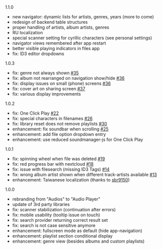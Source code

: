 1.1.0
- new navigator: dynamic lists for artists, genres, years (more to come)
- redesign of backend table structures
- proper handling of artists, album artists, genres
- RU localization
- special scanner setting for cyrillic characters (see personal settings)
- navigator views remembered after app restart
- better visible playing indicators in files app
- fix: ID3 editor dropdowns

1.0.3
- fix: genre not always shown [#35](https://github.com/Rello/audioplayer/issues/35)
- fix: album not rearranged on navigation show/hide [#36](https://github.com/Rello/audioplayer/issues/36)
- fix: display issues on small (phone) screens [#36](https://github.com/Rello/audioplayer/issues/36)
- fix: cover art on sharing screen [#37](https://github.com/Rello/audioplayer/issues/37)
- fix: various display improvements

1.0.2
- fix: One Click Play [#22](https://github.com/Rello/audioplayer/issues/22)
- fix: special characters in filenames [#26](https://github.com/Rello/audioplayer/issues/26)
- fix: library reset does not remove playlists [#30](https://github.com/Rello/audioplayer/issues/30)
- enhancement: fix soundbar when scrolling [#25](https://github.com/Rello/audioplayer/issues/25)
- enhancement: add file option dropdown entry
- enhancement: use reduced soundmanager-js for One Click Play

1.0.1
- fix: spinning wheel when file was deleted [#19](https://github.com/Rello/audioplayer/issues/19)
- fix: red progress bar with nextcloud [#18](https://github.com/Rello/audioplayer/issues/18)
- fix: issue with filesearch (missing ID3 Tags) [#14](https://github.com/Rello/audioplayer/issues/14)
- fix: wrong album artist shown when different track-artists available [#13](https://github.com/Rello/audioplayer/issues/13)
- enhancement: Taiwanese localization (thanks to [sbr9150](https://github.com/sbr9150))

1.0.0
- rebranding from "Audios" to "Audio Player"
- update of 3rd party libraries
- fix: scanner stabilization (continuation after errors)
- fix: mobile usability (tooltip issue on touch)
- fix: search provider returning correct result set
- fix: search is not case sensitive anymore
- enhancement: fullscreen mode as default (hide app-navigation)
- enhancement: playlist section conditional display
- enhancement: genre view (besides albums and custom playlists)
